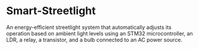# Smart-Streetlight
An energy-efficient streetlight system that automatically adjusts its operation based on ambient light levels using an STM32 microcontroller, an LDR, a relay, a transistor, and a bulb connected to an AC power source.
